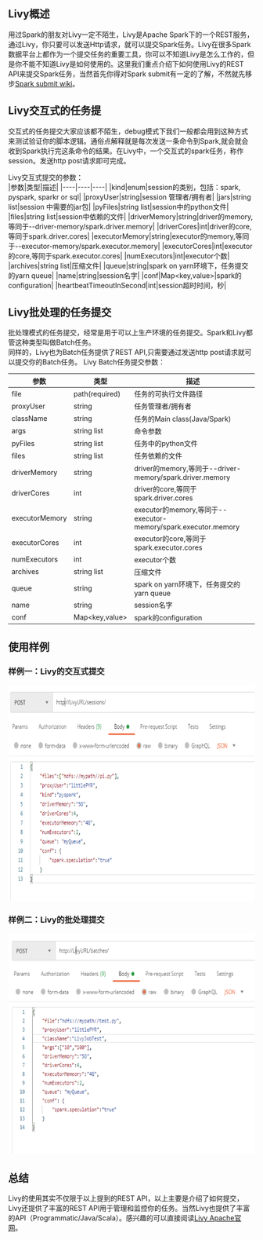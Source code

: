 ## Livy概述
用过Spark的朋友对Livy一定不陌生，Livy是Apache Spark下的一个REST服务，通过Livy，你只要可以发送Http请求，就可以提交Spark任务。Livy在很多Spark数据平台上都作为一个提交任务的重要工具，你可以不知道Livy是怎么工作的，但是你不能不知道Livy是如何使用的。这里我们重点介绍下如何使用Livy的REST API来提交Spark任务，当然首先你得对Spark submit有一定的了解，不然就先移步[Spark submit wiki](https://spark.apache.org/docs/latest/submitting-applications.html)。</br>

## Livy交互式的任务提
交互式的任务提交大家应该都不陌生，debug模式下我们一般都会用到这种方式来测试验证你的脚本逻辑。通俗点解释就是每次发送一条命令到Spark,就会就会收到Spark执行完这条命令的结果。在Livy中，一个交互式的spark任务，称作session。发送http post请求即可完成。</br>

Livy交互式提交的参数：</br>
|参数|类型|描述|
|----|----|----|
|kind|enum|session的类别，包括：spark, pyspark, sparkr or sql|
|proxyUser|string|session 管理者/拥有者|
|jars|string list|session 中需要的jar包|
|pyFiles|string list|session中的python文件|
|files|string list|session中依赖的文件|
|driverMemory|string|driver的memory,等同于--driver-memory/spark.driver.memory|
|driverCores|int|driver的core,等同于spark.driver.cores|
|executorMemory|string|executor的memory,等同于--executor-memory/spark.executor.memory|
|executorCores|int|executor的core,等同于spark.executor.cores|
|numExecutors|int|executor个数|
|archives|string list|压缩文件|
|queue|string|spark on yarn环境下，任务提交的yarn queue|
|name|string|session名字|
|conf|Map<key,value>|spark的configuration|
|heartbeatTimeoutInSecond|int|session超时时间，秒|

## Livy批处理的任务提交
批处理模式的任务提交，经常是用于可以上生产环境的任务提交。Spark和Livy都管这种类型叫做Batch任务。</br>
同样的，Livy也为Batch任务提供了REST API,只需要通过发送http post请求就可以提交你的Batch任务。
Livy Batch任务提交参数：</br>

|参数|类型|描述|
|----|----|----|
|file|path(required)|任务的可执行文件路径|
|proxyUser|string|任务管理者/拥有者|
|className|string|任务的Main class(Java/Spark)|
|args|string list|命令参数|
|pyFiles|string list|任务中的python文件|
|files|string list|任务依赖的文件|
|driverMemory|string|driver的memory,等同于--driver-memory/spark.driver.memory|
|driverCores|int|driver的core,等同于spark.driver.cores|
|executorMemory|string|executor的memory,等同于--executor-memory/spark.executor.memory|
|executorCores|int|executor的core,等同于spark.executor.cores|
|numExecutors|int|executor个数|
|archives|string list|压缩文件|
|queue|string|spark on yarn环境下，任务提交的yarn queue|
|name|string|session名字|
|conf|Map<key,value>|spark的configuration|

## 使用样例
### 样例一：Livy的交互式提交
<img src="../_image/livy_Session.PNG" alt="SHS主页" width="650" height="440" />

### 样例二：Livy的批处理提交
<img src="../_image/livy_batches.PNG" alt="SHS主页" width="650" height="450" />

## 总结
Livy的使用其实不仅限于以上提到的REST API，以上主要是介绍了如何提交，Livy还提供了丰富的REST API用于管理和监控你的任务。当然Livy也提供了丰富的API（Programmatic/Java/Scala）。感兴趣的可以直接阅读[Livy Apache官网](https://livy.apache.org/)。